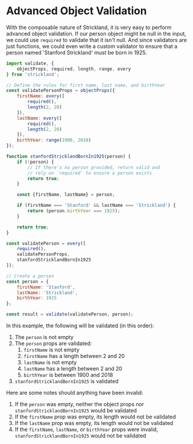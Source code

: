 # Advanced Object Validation

With the composable nature of Strickland, it is very easy to perform advanced object validation. If our person object might be null in the input, we could use `required` to validate that it isn't null. And since validators are just functions, we could even write a custom validator to ensure that a person named 'Stanford Strickland' must be born in 1925.

``` jsx
import validate, {
    objectProps, required, length, range, every
} from 'strickland';

// Define the rules for first name, last name, and birthYear
const validatePersonProps = objectProps({
    firstName: every([
        required(),
        length(2, 20)
    ]),
    lastName: every([
        required(),
        length(2, 20)
    ]),
    birthYear: range(1900, 2018)
});

function stanfordStricklandBornIn1925(person) {
    if (!person) {
        // If there's no person provided, return valid and
        // rely on `required` to ensure a person exists
        return true;
    }

    const {firstName, lastName} = person;

    if (firstName === 'Stanford' && lastName === 'Strickland') {
        return (person.birthYear === 1925);
    }

    return true;
}

const validatePerson = every([
    required(),
    validatePersonProps,
    stanfordStricklandBornIn1925
]);

// Create a person
const person = {
    firstName: 'Stanford',
    lastName: 'Strickland',
    birthYear: 1925
};

const result = validate(validatePerson, person);
```

In this example, the following will be validated (in this order):

1. The `person` is not empty
1. The `person` props are validated:
    1. `firstName` is not empty
    1. `firstName` has a length between 2 and 20
    1. `lastName` is not empty
    1. `lastName` has a length between 2 and 20
    1. `birthYear` is between 1900 and 2018
1. `stanfordStricklandBornIn1925` is validated

Here are some notes should anything have been invalid:

1. If the `person` was empty, neither the object props nor `stanfordStricklandBornIn1925` would be validated
1. If the `firstName` prop was empty, its length would not be validated
1. If the `lastName` prop was empty, its length would not be validated
1. If the `firstName`, `lastName`, or `birthYear` props were invalid, `stanfordStricklandBornIn1925` would not be validated
